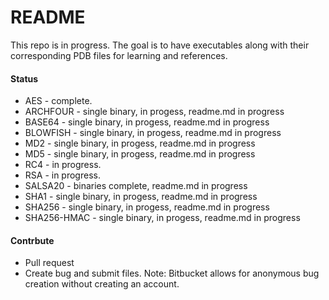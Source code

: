 # README #

This repo is in progress. The goal is to have executables along with their corresponding PDB files for learning and references. 

#### Status 

 - AES - complete.
 - ARCHFOUR - single binary, in progess, readme.md in progress
 - BASE64 - single binary, in progess, readme.md in progress
 - BLOWFISH - single binary, in progess, readme.md in progress
 - MD2 - single binary, in progess, readme.md in progress
 - MD5 - single binary, in progess, readme.md in progress
 - RC4 - in progress.
 - RSA - in progress. 
 - SALSA20 - binaries complete, readme.md in progress
 - SHA1 - single binary, in progess, readme.md in progress
 - SHA256 - single binary, in progess, readme.md in progress
 - SHA256-HMAC - single binary, in progess, readme.md in progress



#### Contrbute  

 - Pull request
 - Create bug and submit files. Note: Bitbucket allows for anonymous bug creation without creating an account. 

